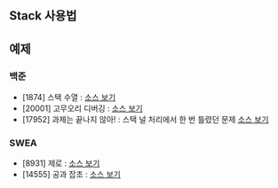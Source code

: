 ## Stack 사용법


## 예제
### 백준
- [1874] 스택 수열 : [소스 보기](https://github.com/YunSuJeong/BAEKJOON/tree/main/%EB%B0%B1%EC%A4%80/Silver/1874.%E2%80%85%EC%8A%A4%ED%83%9D%E2%80%85%EC%88%98%EC%97%B4) 
- [20001] 고무오리 디버깅 : [소스 보기](https://github.com/YunSuJeong/BAEKJOON/tree/main/%EB%B0%B1%EC%A4%80/Bronze/20001.%E2%80%85%EA%B3%A0%EB%AC%B4%EC%98%A4%EB%A6%AC%E2%80%85%EB%94%94%EB%B2%84%EA%B9%85)
- [17952] 과제는 끝나지 않아! : 스택 널 처리에서 한 번 틀렸던 문제 [소스 보기](https://github.com/YunSuJeong/Coding-Test/tree/main/%EB%B0%B1%EC%A4%80/Silver/17952.%E2%80%85%EA%B3%BC%EC%A0%9C%EB%8A%94%E2%80%85%EB%81%9D%EB%82%98%EC%A7%80%E2%80%85%EC%95%8A%EC%95%84%EF%BC%81)

### SWEA
- [8931] 제로 : [소스 보기](https://github.com/YunSuJeong/Coding-Test/tree/main/SWEA/D3/8931.%E2%80%85%EC%A0%9C%EB%A1%9C)
- [14555] 공과 잡초 : [소스 보기](https://github.com/YunSuJeong/Coding-Test/tree/main/SWEA/D3/14555.%E2%80%85%EA%B3%B5%EA%B3%BC%E2%80%85%EC%9E%A1%EC%B4%88)

